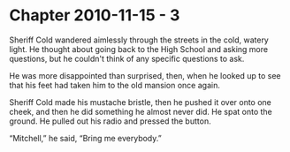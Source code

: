 # Chapter 2010-11-15 - 3

Sheriff Cold wandered aimlessly through the streets in the cold, watery light.
He thought about going back to the High School and asking more questions, but
he couldn't think of any specific questions to ask.

He was more disappointed than surprised, then, when he looked up to see that his
feet had taken him to the old mansion once again.

Sheriff Cold made his mustache bristle, then he pushed it over onto one cheek, and
then he did something he almost never did.  He spat onto the ground.  He pulled out
his radio and pressed the button.

“Mitchell,” he said, “Bring me everybody.”
